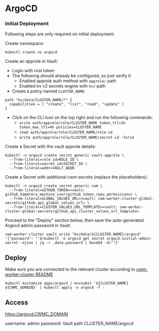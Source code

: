 # ArgoCD

### Initial Deployment

Following steps are only required on initial deployment.

Create namespace:

```
kubectl create ns argocd
```

Create an approle in Vault:

* Login with root token
* The following should already be configured, so just verify it:
  * Enabled approle auth method with `approle/` path
  * Enabled kv v2 secrets engine with `kv/` path
* Create a policy named `CLUSTER_NAME`:
```
path "kv/data/CLUSTER_NAME/*" {
  capabilities = [ "create", "list", "read", "update" ]
}
```
* Click on the CLI icon on the top right and run the following commands:
  * `write auth/approle/role/CLUSTER_NAME token_ttl=1h token_max_ttl=4h policies=CLUSTER_NAME`
  * `read auth/approle/role/CLUSTER_NAME/role-id`
  * `write auth/approle/role/CLUSTER_NAME/secret-id -force`

Create a Secret with the vault approle details:

```
kubectl -n argocd create secret generic vault-approle \
  --from-literal=role_id=ROLE_ID \
  --from-literal=secret_id=SECRET_ID \
  --from-literal=addr=VAULT_ADDR
```

Create a Secret with additional cwm secrets (replace the placeholders):

```
kubectl -n argocd create secret generic cwm \
  --from-literal=GITHUB_TOKEN=<vault: github_kamatera_machine_user/github_token_repo_permissions> \
  --from-literal=GLOBAL_VALUES_URL=<vault: cwm-worker-cluster-global-secrets/github_api_global_values_url> \
  --from-literal=CLUSTER_VALUES_URL_TEMPLATE=<vault: cwm-worker-cluster-global-secrets/github_api_cluster_values_url_template>
```

Proceed to the "Deploy" section below, then save the auto-generated Argocd admin password in Vault:

```
cwm-worker-cluster vault write "kv/data/${CLUSTER_NAME}/argocd" '{"password": "'$(kubectl -n argocd get secret argocd-initial-admin-secret -ojson | jq -r .data.password | base64 -d)'"}'
```

## Deploy

Make sure you are connected to the relevant cluster according to [cwm-worker-cluster README](https://github.com/CloudWebManage/cwm-worker-cluster/blob/master/README.md)

```
kubectl kustomize apps/argocd | envsubst '${CLUSTER_NAME} ${CWMC_DOMAIN}' | kubectl apply -n argocd -f -
```

## Access

https://argocd.CWMC_DOMAIN

username: admin
password: Vault path CLUSTER_NAME/argocd
